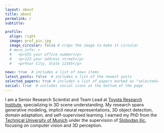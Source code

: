 ```yaml
---
layout: about
title: about
permalink: /
subtitle: 

profile:
  align: right
  image: prof_pic.jpg
  image_circular: false # crops the image to make it circular
  # more_info: >
  #   <p>555 your office number</p>
  #   <p>123 your address street</p>
  #   <p>Your City, State 12345</p>

news: true  # includes a list of news items
latest_posts: false  # includes a list of the newest posts
selected_papers: true # includes a list of papers marked as "selected={true}"
social: true  # includes social icons at the bottom of the page
---
```


I am a Senior Research Scientist and Team Lead at [Toyota Research Institute](https://www.tri.global/), specializing in 3D scene understanding. My research spans generative modeling, implicit neural representations, 3D object detection, domain adaptation, and self-supervised learning. I earned my PhD from the [Technical University of Munich](https://www.tum.de/en/) under the supervision of [Slobodan Ilic](https://campar.in.tum.de/Main/SlobodanIlic), focusing on computer vision and 3D perception.